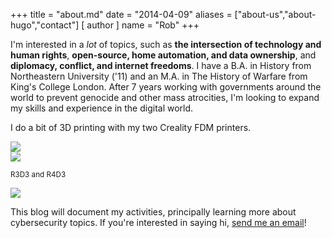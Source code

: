+++
title = "about.md"
date = "2014-04-09"
aliases = ["about-us","about-hugo","contact"]
[ author ]
  name = "Rob"
+++

I'm interested in a *lot* of topics, such as **the intersection of technology and human rights**, **open-source, home automation, and data ownership**, and **diplomacy, conflict, and internet freedoms**. I have a B.A. in History from Northeastern University ('11) and an M.A. in The History of Warfare from King's College London. After 7 years working with governments around the world to prevent genocide and other mass atrocities, I'm looking to expand my skills and experience in the digital world.

I do a bit of 3D printing with my two Creality FDM printers.


<div id="img-container">
  <div class="box2">
    <img src="/images/printers.jpg">

  </div>
  <div class="box2">
    <img src="/images/printers2.jpg">
    <p class="img-container-text"><small>R3D3 and R4D3</small></p>
  </div>
  <div class="box2">
    <img src="/images/printers3.jpg">
  </div>
</div>


This blog will document my activities, principally learning more about cybersecurity topics. If you're interested in saying hi, [send me an email](mailto:hi@robinscharf.me)!

&nbsp;